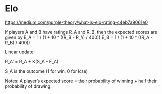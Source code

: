 # Elo
https://medium.com/purple-theory/what-is-elo-rating-c4eb7a9061e0

If players A and B have ratings R_A and R_B, then the expected scores are given by
E_A = 1 / (1 + 10 ^ ((R_B - R_A) / 400))
E_B = 1 / (1 + 10 ^ ((R_A - R_B) / 400))

Linear update:

R_A' = R_A + K(S_A - E_A)

S_A is the outcome (1 for win, 0 for lose)

Notes:
A player’s expected score = their probability of winning + half their probability of drawing.

